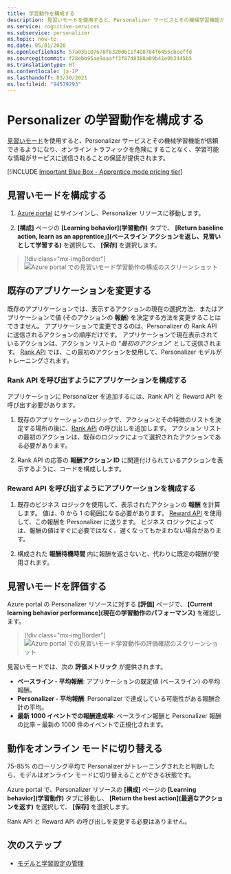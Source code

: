 ```yaml
---
title: 学習動作を構成する
description: 見習いモードを使用すると、Personalizer サービスとその機械学習機能が信頼できるようになり、オンライン トラフィックを危険にすることなく、学習可能な情報がサービスに送信されることのメトリックが提供されます。
ms.service: cognitive-services
ms.subservice: personalizer
ms.topic: how-to
ms.date: 05/01/2020
ms.openlocfilehash: 57a03b107678f83200b11f408784f6455cbceffd
ms.sourcegitcommit: f28ebb95ae9aaaff3f87d8388a09b41e0b3445b5
ms.translationtype: HT
ms.contentlocale: ja-JP
ms.lasthandoff: 03/30/2021
ms.locfileid: "94579293"
---
```

# <a name="configure-the-personalizer-learning-behavior"></a>Personalizer の学習動作を構成する

[見習いモード](concept-apprentice-mode.md)を使用すると、Personalizer サービスとその機械学習機能が信頼できるようになり、オンライン トラフィックを危険にすることなく、学習可能な情報がサービスに送信されることの保証が提供されます。

[!INCLUDE [Important Blue Box - Apprentice mode pricing tier](./includes/important-apprentice-mode.md)]

## <a name="configure-apprentice-mode"></a>見習いモードを構成する

1. [Azure portal](https://portal.azure.com) にサインインし、Personalizer リソースに移動します。

1. **[構成]** ページの **[Learning behavior]\(学習動作\)** タブで、 **[Return baseline action, learn as an apprentice」]\(ベースライン アクションを返し、見習いとして学習する\)** を選択して、 **[保存]** を選択します。

> [!div class="mx-imgBorder"]
> ![Azure portal での見習いモード学習動作の構成のスクリーンショット](media/settings/configure-learning-behavior-azure-portal.png)

## <a name="changes-to-the-existing-application"></a>既存のアプリケーションを変更する

既存のアプリケーションでは、表示するアクションの現在の選択方法、またはアプリケーションで値 (そのアクションの **報酬**) を決定する方法を変更することはできません。 アプリケーションで変更できるのは、Personalizer の Rank API に送信されるアクションの順序だけです。 アプリケーションで現在表示されているアクションは、アクション リストの "_最初のアクション_" として送信されます。 [Rank API](https://westus2.dev.cognitive.microsoft.com/docs/services/personalizer-api/operations/Rank) では、この最初のアクションを使用して、Personalizer モデルがトレーニングされます。

### <a name="configure-your-application-to-call-the-rank-api"></a>Rank API を呼び出すようにアプリケーションを構成する

アプリケーションに Personalizer を追加するには、Rank API と Reward API を呼び出す必要があります。

1. 既存のアプリケーションのロジックで、アクションとその特徴のリストを決定する場所の後に、[Rank API](https://westus2.dev.cognitive.microsoft.com/docs/services/personalizer-api/operations/Rank) の呼び出しを追加します。 アクション リストの最初のアクションは、既存のロジックによって選択されたアクションである必要があります。

1. Rank API の応答の **報酬アクション ID** に関連付けられているアクションを表示するように、コードを構成しします。

### <a name="configure-your-application-to-call-reward-api"></a>Reward API を呼び出すようにアプリケーションを構成する

1. 既存のビジネス ロジックを使用して、表示されたアクションの **報酬** を計算します。 値は、0 から 1 の範囲になる必要があります。 [Reward API](https://westus2.dev.cognitive.microsoft.com/docs/services/personalizer-api/operations/Reward) を使用して、この報酬を Personalizer に送ります。 ビジネス ロジックによっては、報酬の値はすぐに必要ではなく、遅くなってもかまわない場合があります。

1. 構成された **報酬待機時間** 内に報酬を返さないと、代わりに既定の報酬が使用されます。

## <a name="evaluate-apprentice-mode"></a>見習いモードを評価する

Azure portal の Personalizer リソースに対する **[評価]** ページで、 **[Current learning behavior performance]\(現在の学習動作のパフォーマンス\)** を確認します。

> [!div class="mx-imgBorder"]
> ![Azure portal での見習いモード学習動作の評価確認のスクリーンショット](media/settings/evaluate-apprentice-mode.png)

見習いモードでは、次の **評価メトリック** が提供されます。
* **ベースライン - 平均報酬**: アプリケーションの既定値 (ベースライン) の平均報酬。
* **Personalizer - 平均報酬**: Personalizer で達成している可能性がある報酬合計の平均。
* **最新 1000 イベントでの報酬達成率**: ベースライン報酬と Personalizer 報酬の比率 – 最新の 1000 件のイベントで正規化されます。

## <a name="switch-behavior-to-online-mode"></a>動作をオンライン モードに切り替える

75-85% のローリング平均で Personalizer がトレーニングされたと判断したら、モデルはオンライン モードに切り替えることができる状態です。

Azure portal で、Personalizer リソースの **[構成]** ページの **[Learning behavior]\(学習動作\)** タブに移動し、 **[Return the best action]\(最適なアクションを返す\)** を選択して、 **[保存]** を選択します。

Rank API と Reward API の呼び出しを変更する必要はありません。

## <a name="next-steps"></a>次のステップ

* [モデルと学習設定の管理](how-to-manage-model.md)
